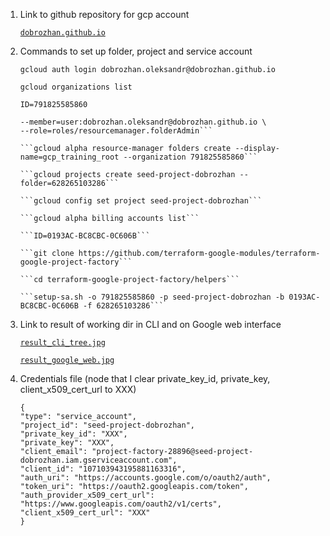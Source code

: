 1. Link to github repository for gcp account

    [```dobrozhan.github.io```](https://github.com/dobrozhan/dobrozhan.github.io)

2. Commands to set up folder, project and service account

    ```gcloud auth login dobrozhan.oleksandr@dobrozhan.github.io```

    ```gcloud organizations list```

    ```ID=791825585860```

    ```gcloud organizations add-iam-policy-binding 791825585860 \
    --member=user:dobrozhan.oleksandr@dobrozhan.github.io \
    --role=roles/resourcemanager.folderAdmin```
  
    ```gcloud alpha resource-manager folders create --display-name=gcp_training_root --organization 791825585860```

    ```gcloud projects create seed-project-dobrozhan --folder=628265103286```

    ```gcloud config set project seed-project-dobrozhan```

    ```gcloud alpha billing accounts list```

    ```ID=0193AC-BC8CBC-0C606B```

    ```git clone https://github.com/terraform-google-modules/terraform-google-project-factory```

    ```cd terraform-google-project-factory/helpers```

    ```setup-sa.sh -o 791825585860 -p seed-project-dobrozhan -b 0193AC-BC8CBC-0C606B -f 628265103286```

3. Link to result of working dir in CLI and on Google web interface

    [```result_cli_tree.jpg```](https://github.com/dobrozhan/GLBaseCamp2021/blob/main/5_homework_5_GCP/result_cli_tree.jpg)

    [```result_google_web.jpg```](https://github.com/dobrozhan/GLBaseCamp2021/blob/main/5_homework_5_GCP/result_google_web.jpg)

4. Credentials file (node that I clear private_key_id, private_key, client_x509_cert_url to XXX)

    ```
    {
    "type": "service_account",
    "project_id": "seed-project-dobrozhan",
    "private_key_id": "XXX",
    "private_key": "XXX",
    "client_email": "project-factory-28896@seed-project-dobrozhan.iam.gserviceaccount.com",
    "client_id": "107103943195881163316",
    "auth_uri": "https://accounts.google.com/o/oauth2/auth",
    "token_uri": "https://oauth2.googleapis.com/token",
    "auth_provider_x509_cert_url": "https://www.googleapis.com/oauth2/v1/certs",
    "client_x509_cert_url": "XXX"
    }
    ```

